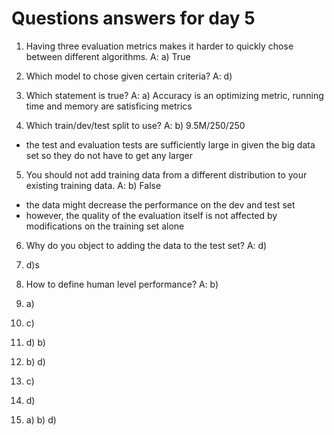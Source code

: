 # Questions answers for day 5
1. Having three evaluation metrics makes it harder to quickly chose between different algorithms.
A: a) True

2. Which model to chose given certain criteria?
A: d)

3. Which statement is true?
A: a) Accuracy is an optimizing metric, running time and memory are satisficing metrics

4. Which train/dev/test split to use?
A: b) 9.5M/250/250
- the test and evaluation tests are sufficiently large in given the big data set so they do not have to get any larger

5. You should not add training data from a different distribution to your existing training data.
A: b) False
- the data might decrease the performance on the dev and test set
- however, the quality of the evaluation itself is not affected by modifications on the training set alone

6. Why do you object to adding the data to the test set?
A: d)

7. d)s

8. How to define human level performance?
A: b)

9. a)

10. c)

11. d) b)

12. b) d)

13. c)

14. d)

15. a) b) d)
